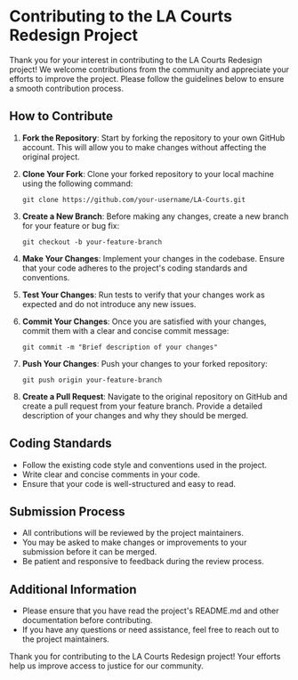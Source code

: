 # Contributing to the LA Courts Redesign Project

Thank you for your interest in contributing to the LA Courts Redesign project! We welcome contributions from the community and appreciate your efforts to improve the project. Please follow the guidelines below to ensure a smooth contribution process.

## How to Contribute

1. **Fork the Repository**: Start by forking the repository to your own GitHub account. This will allow you to make changes without affecting the original project.

2. **Clone Your Fork**: Clone your forked repository to your local machine using the following command:
   ```
   git clone https://github.com/your-username/LA-Courts.git
   ```

3. **Create a New Branch**: Before making any changes, create a new branch for your feature or bug fix:
   ```
   git checkout -b your-feature-branch
   ```

4. **Make Your Changes**: Implement your changes in the codebase. Ensure that your code adheres to the project's coding standards and conventions.

5. **Test Your Changes**: Run tests to verify that your changes work as expected and do not introduce any new issues.

6. **Commit Your Changes**: Once you are satisfied with your changes, commit them with a clear and concise commit message:
   ```
   git commit -m "Brief description of your changes"
   ```

7. **Push Your Changes**: Push your changes to your forked repository:
   ```
   git push origin your-feature-branch
   ```

8. **Create a Pull Request**: Navigate to the original repository on GitHub and create a pull request from your feature branch. Provide a detailed description of your changes and why they should be merged.

## Coding Standards

- Follow the existing code style and conventions used in the project.
- Write clear and concise comments in your code.
- Ensure that your code is well-structured and easy to read.

## Submission Process

- All contributions will be reviewed by the project maintainers.
- You may be asked to make changes or improvements to your submission before it can be merged.
- Be patient and responsive to feedback during the review process.

## Additional Information

- Please ensure that you have read the project's README.md and other documentation before contributing.
- If you have any questions or need assistance, feel free to reach out to the project maintainers.

Thank you for contributing to the LA Courts Redesign project! Your efforts help us improve access to justice for our community.